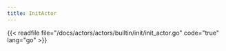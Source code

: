 ```yaml
---
title: InitActor
---
```


{{< readfile file="/docs/actors/actors/builtin/init/init_actor.go" code="true" lang="go" >}}

